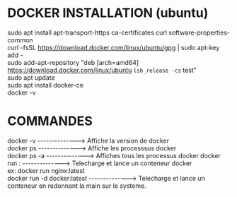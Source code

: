 
# DOCKER INSTALLATION (ubuntu)  

  sudo apt install apt-transport-https ca-certificates curl software-properties-common  
  curl -fsSL https://download.docker.com/linux/ubuntu/gpg | sudo apt-key add -  
  sudo add-apt-repository "deb [arch=amd64] https://download.docker.com/linux/ubuntu `lsb_release -cs` test"  
  sudo apt update  
  sudo apt install docker-ce  
  docker -v


# COMMANDES  
  
  docker -v       -------------->                         Affiche la version de docker  
  docker ps       -------------->                         Affiche les processsus docker  
  docker ps -a    -------------->                         Affiches tous les processus docker
  docker run <appli>:<version>     -------------->        Telecharge et lance un conteneur docker  
  ex: docker run nginx:latest  
  docker run -d docker:latest      -------------->        Telecharge et lance un conteneur en redonnant la main sur le systeme.
 
